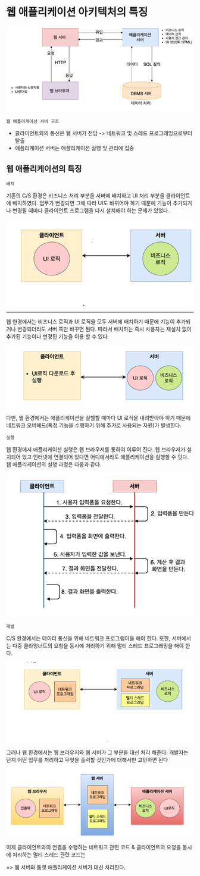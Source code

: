 # 웹 애플리케이션 아키텍처의 특징

![img_1.png](img_1.png)

`웹 애플리케이션 서버 구조`

- 클라이언트와의 통신은 웹 서버가 전담 -> 네트워크 및 스레드 프로그래밍으로부터 탈출
- 애플리케이션 서버는 애플리케이션 실행 및 관리에 집중

## 웹 애플리케이션의 특징

`배치`

기존의 C/S 환경은 비즈니스 처리 부분을 서버에 배치하고 UI 처리 부분을 클라이언트에 배치하였다.
업무가 변경되면 그에 따라 UI도 바뀌어야 하기 때문에 기능이 추가되거나 변경될 때마다 클라이언트 프로그램을 다시 설치해야 하는
문제가 있었다. 

![img_2.png](img_2.png)


***
웹 한경에서는 비즈니스 로직과 UI 로직을 모두 서버에 배치하기 때문에 기능이 추가되거나 변경되더라도 서버 쪽만 바꾸면 된다.
따라서 배치하는 즉시 사용자는 재설치 없이 추가된 기능이나 변경된 기능을 이용 할 수 있다.

![img_3.png](img_3.png)

다만, 웹 환경에서는 애플리케이션을 실핼할 때마다 UI 로직을 내려받아야 하기 때문에 네트워크 오버헤드(특정 기능을 수행하기 위해
추가로 사용되는 자원)가 발생한다.

`실행`

웹 환경에서 애플리케이션 실행은 웹 브라우저를 통하여 이루어 진다. 웹 브라우저가 설치되어 있고 인터넷에 연결되어 있다면
어디에서라도 애플리케이션을 실행할 수 잇다. 웹 애플리케이션의 실행 과정은 다음과 같다.

![img_4.png](img_4.png)


`개발`

C/S 환경에서는 데이터 통신을 위해 네트워크 프로그램이을 해야 한다.
또한, 서버에서는 다중 클라잉너트의 요청을 동시에 처리하기 위해 멀티 스레드 프로그래밍을 해야 한다.

![img_5.png](img_5.png)

그러나 웹 환경에서는 웹 브라우저와 웹 서버가 그 부분을 대신 처리 해준다.
개발자는 단지 어떤 업무를 처리하고 무엇을 출력할 것인가에 대해서만 고민하면 된다

![img_6.png](img_6.png)


이제 클라이언트와의 연결을 수행하는 네트워크  관련 코드 & 클라이언트의 요청을 동시에 처리하는 멀티 스레드 관련 코드는

=> 웹 서버와 톰캣 애플리케이션 서버가 대신 처리한다.